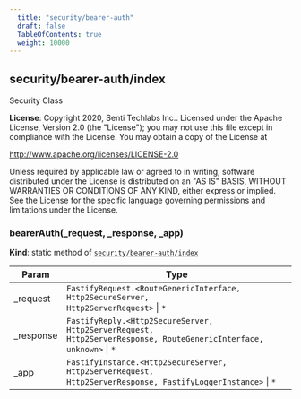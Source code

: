 ```yaml
---
  title: "security/bearer-auth"
  draft: false
  TableOfContents: true
  weight: 10000
---
```

<a name="module_security/bearer-auth/index"></a>

## security/bearer-auth/index
Security Class

**License**: Copyright 2020, Senti Techlabs Inc..
Licensed under the Apache License, Version 2.0 (the &quot;License&quot;);
you may not use this file except in compliance with the License.
You may obtain a copy of the License at

   http://www.apache.org/licenses/LICENSE-2.0

Unless required by applicable law or agreed to in writing, software
distributed under the License is distributed on an &quot;AS IS&quot; BASIS,
WITHOUT WARRANTIES OR CONDITIONS OF ANY KIND, either express or implied.
See the License for the specific language governing permissions and
limitations under the License.  
<a name="module_security/bearer-auth/index.bearerAuth"></a>

### bearerAuth(_request, _response, _app)
**Kind**: static method of [<code>security/bearer-auth/index</code>](#module_security/bearer-auth/index)  

| Param | Type |
| --- | --- |
| _request | <code>FastifyRequest.&lt;RouteGenericInterface, Http2SecureServer, Http2ServerRequest&gt;</code> \| <code>\*</code> | 
| _response | <code>FastifyReply.&lt;Http2SecureServer, Http2ServerRequest, Http2ServerResponse, RouteGenericInterface, unknown&gt;</code> \| <code>\*</code> | 
| _app | <code>FastifyInstance.&lt;Http2SecureServer, Http2ServerRequest, Http2ServerResponse, FastifyLoggerInstance&gt;</code> \| <code>\*</code> | 

